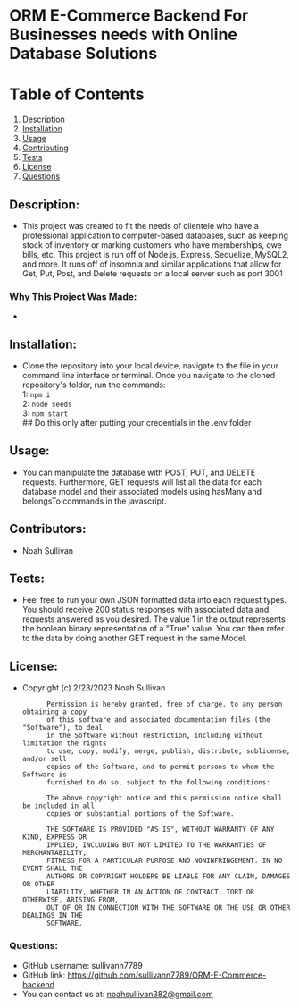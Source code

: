 
# ORM E-Commerce Backend For Businesses needs with Online Database Solutions

# Table of Contents
1. [Description](#description)
2. [Installation](#installation)
3. [Usage](#usage)
4. [Contributing](#contributors)
5. [Tests](#tests)
6. [License](#license)
7. [Questions](#questions)

## Description:
- This project was created to fit the needs of clientele who have a professional application to computer-based databases, such as keeping stock of inventory or marking customers who have memberships, owe bills, etc. This project is run off of Node.js, Express, Sequelize, MySQL2, and more. It runs off of insomnia and similar applications that allow for Get, Put, Post, and Delete requests on a local server such as port 3001
### Why This Project Was Made:
- 
        
## Installation:
- Clone the repository into your local device, navigate to the file in your command line interface or terminal. Once you navigate to the cloned repository's folder, run the commands: <br>1:  ```npm i``` <br>2: ```node seeds```<br>3: ```npm start```<br>## Do this only after putting your credentials in the .env folder
        
## Usage:
- You can manipulate the database with POST, PUT, and DELETE requests. Furthermore, GET requests will list all the data for each database model and their associated models using hasMany and belongsTo commands in the javascript. 
        
## Contributors:
- Noah Sullivan
        
## Tests:
- Feel free to run your own JSON formatted data into each request types. You should receive 200 status responses with associated data and requests answered as you desired. The value 1 in the output represents the boolean binary representation of a "True" value. You can then refer to the data by doing another GET request in the same Model.
        
## License:
- Copyright (c) 2/23/2023 Noah Sullivan

            Permission is hereby granted, free of charge, to any person obtaining a copy
            of this software and associated documentation files (the "Software"), to deal
            in the Software without restriction, including without limitation the rights
            to use, copy, modify, merge, publish, distribute, sublicense, and/or sell
            copies of the Software, and to permit persons to whom the Software is
            furnished to do so, subject to the following conditions:
            
            The above copyright notice and this permission notice shall be included in all
            copies or substantial portions of the Software.
            
            THE SOFTWARE IS PROVIDED "AS IS", WITHOUT WARRANTY OF ANY KIND, EXPRESS OR
            IMPLIED, INCLUDING BUT NOT LIMITED TO THE WARRANTIES OF MERCHANTABILITY,
            FITNESS FOR A PARTICULAR PURPOSE AND NONINFRINGEMENT. IN NO EVENT SHALL THE
            AUTHORS OR COPYRIGHT HOLDERS BE LIABLE FOR ANY CLAIM, DAMAGES OR OTHER
            LIABILITY, WHETHER IN AN ACTION OF CONTRACT, TORT OR OTHERWISE, ARISING FROM,
            OUT OF OR IN CONNECTION WITH THE SOFTWARE OR THE USE OR OTHER DEALINGS IN THE
            SOFTWARE.
        
### Questions:
- GitHub username: sullivann7789
- GitHub link: https://github.com/sullivann7789/ORM-E-Commerce-backend
- You can contact us at: noahsullivan382@gmail.com